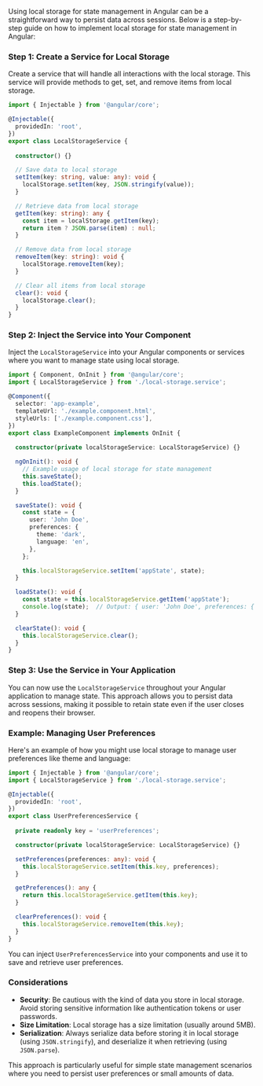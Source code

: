 Using local storage for state management in Angular can be a straightforward way to persist data across sessions. Below is a step-by-step guide on how to implement local storage for state management in Angular:

### Step 1: Create a Service for Local Storage
Create a service that will handle all interactions with the local storage. This service will provide methods to get, set, and remove items from local storage.

```typescript
import { Injectable } from '@angular/core';

@Injectable({
  providedIn: 'root',
})
export class LocalStorageService {
  
  constructor() {}

  // Save data to local storage
  setItem(key: string, value: any): void {
    localStorage.setItem(key, JSON.stringify(value));
  }

  // Retrieve data from local storage
  getItem(key: string): any {
    const item = localStorage.getItem(key);
    return item ? JSON.parse(item) : null;
  }

  // Remove data from local storage
  removeItem(key: string): void {
    localStorage.removeItem(key);
  }

  // Clear all items from local storage
  clear(): void {
    localStorage.clear();
  }
}
```

### Step 2: Inject the Service into Your Component
Inject the `LocalStorageService` into your Angular components or services where you want to manage state using local storage.

```typescript
import { Component, OnInit } from '@angular/core';
import { LocalStorageService } from './local-storage.service';

@Component({
  selector: 'app-example',
  templateUrl: './example.component.html',
  styleUrls: ['./example.component.css'],
})
export class ExampleComponent implements OnInit {
  
  constructor(private localStorageService: LocalStorageService) {}

  ngOnInit(): void {
    // Example usage of local storage for state management
    this.saveState();
    this.loadState();
  }

  saveState(): void {
    const state = {
      user: 'John Doe',
      preferences: {
        theme: 'dark',
        language: 'en',
      },
    };

    this.localStorageService.setItem('appState', state);
  }

  loadState(): void {
    const state = this.localStorageService.getItem('appState');
    console.log(state);  // Output: { user: 'John Doe', preferences: { theme: 'dark', language: 'en' } }
  }

  clearState(): void {
    this.localStorageService.clear();
  }
}
```

### Step 3: Use the Service in Your Application
You can now use the `LocalStorageService` throughout your Angular application to manage state. This approach allows you to persist data across sessions, making it possible to retain state even if the user closes and reopens their browser.

### Example: Managing User Preferences
Here's an example of how you might use local storage to manage user preferences like theme and language:

```typescript
import { Injectable } from '@angular/core';
import { LocalStorageService } from './local-storage.service';

@Injectable({
  providedIn: 'root',
})
export class UserPreferencesService {
  
  private readonly key = 'userPreferences';

  constructor(private localStorageService: LocalStorageService) {}

  setPreferences(preferences: any): void {
    this.localStorageService.setItem(this.key, preferences);
  }

  getPreferences(): any {
    return this.localStorageService.getItem(this.key);
  }

  clearPreferences(): void {
    this.localStorageService.removeItem(this.key);
  }
}
```

You can inject `UserPreferencesService` into your components and use it to save and retrieve user preferences.

### Considerations
- **Security**: Be cautious with the kind of data you store in local storage. Avoid storing sensitive information like authentication tokens or user passwords.
- **Size Limitation**: Local storage has a size limitation (usually around 5MB).
- **Serialization**: Always serialize data before storing it in local storage (using `JSON.stringify`), and deserialize it when retrieving (using `JSON.parse`).

This approach is particularly useful for simple state management scenarios where you need to persist user preferences or small amounts of data.